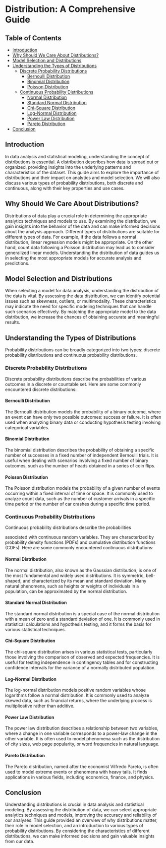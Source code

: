 # Distribution: A Comprehensive Guide

## Table of Contents
- [Introduction](#introduction)
- [Why Should We Care About Distributions?](#why-should-we-care-about-distributions)
- [Model Selection and Distributions](#model-selection-and-distributions)
- [Understanding the Types of Distributions](#understanding-the-types-of-distributions)
   - [Discrete Probability Distributions](#discrete-probability-distributions)
      - [Bernoulli Distribution](#bernoulli-distribution)
      - [Binomial Distribution](#binomial-distribution)
      - [Poisson Distribution](#poisson-distribution)
   - [Continuous Probability Distributions](#continuous-probability-distributions)
      - [Normal Distribution](#normal-distribution)
      - [Standard Normal Distribution](#standard-normal-distribution)
      - [Chi-Square Distribution](#chi-square-distribution)
      - [Log-Normal Distribution](#log-normal-distribution)
      - [Power Law Distribution](#power-law-distribution)
      - [Pareto Distribution](#pareto-distribution)
- [Conclusion](#conclusion)

## Introduction
In data analysis and statistical modeling, understanding the concept of distributions is essential. A distribution describes how data is spread out or organized, providing insights into the underlying patterns and characteristics of the dataset. This guide aims to explore the importance of distributions and their impact on analytics and model selection. We will also discuss various types of probability distributions, both discrete and continuous, along with their key properties and use cases.

## Why Should We Care About Distributions?
Distributions of data play a crucial role in determining the appropriate analytics techniques and models to use. By examining the distribution, we gain insights into the behavior of the data and can make informed decisions about the analysis approach. Different types of distributions are suitable for different types of data. For example, if the data follows a normal distribution, linear regression models might be appropriate. On the other hand, count data following a Poisson distribution may lead us to consider generalized linear models. Understanding the distribution of data guides us in selecting the most appropriate models for accurate analysis and predictions.

## Model Selection and Distributions
When selecting a model for data analysis, understanding the distribution of the data is vital. By assessing the data distribution, we can identify potential issues such as skewness, outliers, or multimodality. These characteristics may indicate the need for specific modeling techniques that can handle such scenarios effectively. By matching the appropriate model to the data distribution, we increase the chances of obtaining accurate and meaningful results.

## Understanding the Types of Distributions
Probability distributions can be broadly categorized into two types: discrete probability distributions and continuous probability distributions.

### Discrete Probability Distributions
Discrete probability distributions describe the probabilities of various outcomes in a discrete or countable set. Here are some commonly encountered discrete distributions:

#### Bernoulli Distribution
The Bernoulli distribution models the probability of a binary outcome, where an event can have only two possible outcomes: success or failure. It is often used when analyzing binary data or conducting hypothesis testing involving categorical variables.

#### Binomial Distribution
The binomial distribution describes the probability of obtaining a specific number of successes in a fixed number of independent Bernoulli trials. It is useful when dealing with scenarios involving a fixed number of binary outcomes, such as the number of heads obtained in a series of coin flips.

#### Poisson Distribution
The Poisson distribution models the probability of a given number of events occurring within a fixed interval of time or space. It is commonly used to analyze count data, such as the number of customer arrivals in a specific time period or the number of car crashes during a specific time period.

### Continuous Probability Distributions
Continuous probability distributions describe the probabilities

 associated with continuous random variables. They are characterized by probability density functions (PDFs) and cumulative distribution functions (CDFs). Here are some commonly encountered continuous distributions:

#### Normal Distribution
The normal distribution, also known as the Gaussian distribution, is one of the most fundamental and widely used distributions. It is symmetric, bell-shaped, and characterized by its mean and standard deviation. Many natural phenomena, such as heights or weights of individuals in a population, can be approximated by the normal distribution.

#### Standard Normal Distribution
The standard normal distribution is a special case of the normal distribution with a mean of zero and a standard deviation of one. It is commonly used in statistical calculations and hypothesis testing, and it forms the basis for various statistical techniques.

#### Chi-Square Distribution
The chi-square distribution arises in various statistical tests, particularly those involving the comparison of observed and expected frequencies. It is useful for testing independence in contingency tables and for constructing confidence intervals for the variance of a normally distributed population.

#### Log-Normal Distribution
The log-normal distribution models positive random variables whose logarithms follow a normal distribution. It is commonly used to analyze skewed data, such as financial returns, where the underlying process is multiplicative rather than additive.

#### Power Law Distribution
The power law distribution describes a relationship between two variables, where a change in one variable corresponds to a power-law change in the other variable. It is often used to model phenomena such as the distribution of city sizes, web page popularity, or word frequencies in natural language.

#### Pareto Distribution
The Pareto distribution, named after the economist Vilfredo Pareto, is often used to model extreme events or phenomena with heavy tails. It finds applications in various fields, including economics, finance, and physics.

## Conclusion
Understanding distributions is crucial in data analysis and statistical modeling. By assessing the distribution of data, we can select appropriate analytics techniques and models, improving the accuracy and reliability of our analyses. This guide provided an overview of why distributions matter, their role in model selection, and an introduction to various types of probability distributions. By considering the characteristics of different distributions, we can make informed decisions and gain valuable insights from our data.
